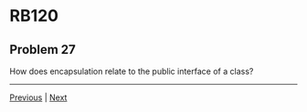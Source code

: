 # RB120
## Problem 27

How does encapsulation relate to the public interface of a class?

---

[Previous](26.md) | [Next](28.md)

